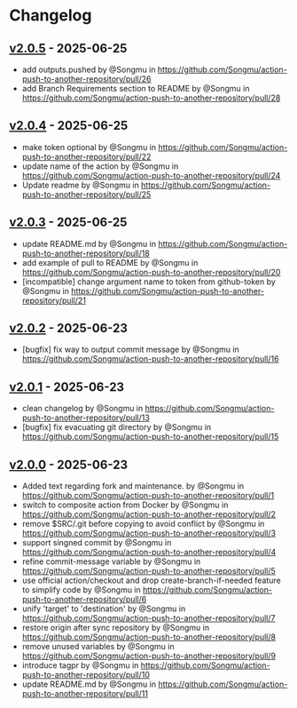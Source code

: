 # Changelog

## [v2.0.5](https://github.com/Songmu/action-push-to-another-repository/compare/v2.0.4...v2.0.5) - 2025-06-25
- add outputs.pushed by @Songmu in https://github.com/Songmu/action-push-to-another-repository/pull/26
- add Branch Requirements section to README by @Songmu in https://github.com/Songmu/action-push-to-another-repository/pull/28

## [v2.0.4](https://github.com/Songmu/action-push-to-another-repository/compare/v2.0.3...v2.0.4) - 2025-06-25
- make token optional by @Songmu in https://github.com/Songmu/action-push-to-another-repository/pull/22
- update name of the action by @Songmu in https://github.com/Songmu/action-push-to-another-repository/pull/24
- Update readme by @Songmu in https://github.com/Songmu/action-push-to-another-repository/pull/25

## [v2.0.3](https://github.com/Songmu/action-push-to-another-repository/compare/v2.0.2...v2.0.3) - 2025-06-25
- update README.md by @Songmu in https://github.com/Songmu/action-push-to-another-repository/pull/18
- add example of pull to README by @Songmu in https://github.com/Songmu/action-push-to-another-repository/pull/20
- [incompatible] change argument name to token from github-token by @Songmu in https://github.com/Songmu/action-push-to-another-repository/pull/21

## [v2.0.2](https://github.com/Songmu/action-push-to-another-repository/compare/v2.0.1...v2.0.2) - 2025-06-23
- [bugfix] fix way to output commit message by @Songmu in https://github.com/Songmu/action-push-to-another-repository/pull/16

## [v2.0.1](https://github.com/Songmu/action-push-to-another-repository/compare/v2.0.0...v2.0.1) - 2025-06-23
- clean changelog by @Songmu in https://github.com/Songmu/action-push-to-another-repository/pull/13
- [bugfix] fix evacuating git directory by @Songmu in https://github.com/Songmu/action-push-to-another-repository/pull/15

## [v2.0.0](https://github.com/Songmu/action-push-to-another-repository/compare/v1.7.2...v2.0.0) - 2025-06-23
- Added text regarding fork and maintenance. by @Songmu in https://github.com/Songmu/action-push-to-another-repository/pull/1
- switch to composite action from Docker by @Songmu in https://github.com/Songmu/action-push-to-another-repository/pull/2
- remove $SRC/.git before copying to avoid conflict by @Songmu in https://github.com/Songmu/action-push-to-another-repository/pull/3
- support singned commit by @Songmu in https://github.com/Songmu/action-push-to-another-repository/pull/4
- refine commit-message variable by @Songmu in https://github.com/Songmu/action-push-to-another-repository/pull/5
- use official action/checkout and drop create-branch-if-needed feature to simplify code by @Songmu in https://github.com/Songmu/action-push-to-another-repository/pull/6
- unify 'target' to 'destination' by @Songmu in https://github.com/Songmu/action-push-to-another-repository/pull/7
- restore origin after sync repository by @Songmu in https://github.com/Songmu/action-push-to-another-repository/pull/8
- remove unused variables by @Songmu in https://github.com/Songmu/action-push-to-another-repository/pull/9
- introduce tagpr by @Songmu in https://github.com/Songmu/action-push-to-another-repository/pull/10
- update README.md by @Songmu in https://github.com/Songmu/action-push-to-another-repository/pull/11
